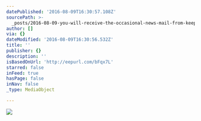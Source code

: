 ```yaml
---
datePublished: '2016-08-09T16:30:57.108Z'
sourcePath: >-
  _posts/2016-08-09-you-will-receive-the-occasional-news-mail-from-keeptrack-abo.md
author: []
via: {}
dateModified: '2016-08-09T16:30:56.532Z'
title: ''
publisher: {}
description: ''
isBasedOnUrl: 'http://eepurl.com/bFqx7L'
starred: false
inFeed: true
hasPage: false
inNav: false
_type: MediaObject

---
```

![](https://the-grid-user-content.s3-us-west-2.amazonaws.com/c1e66406-06b9-47ff-97d7-63f10536b2c0.gif)